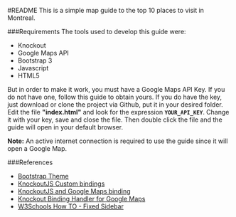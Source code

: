 #README
This is a simple map guide to the top 10 places to visit in Montreal.

###Requirements
The tools used to develop this guide were:  
* Knockout  
* Google Maps API  
* Bootstrap 3  
* Javascript  
* HTML5 


But in order to make it work, you must have a Google Maps API Key.
If you do not have one, follow this guide to obtain yours.
If you do have the key, just download or clone the project via Github, put it in your desired folder.
Edit the file **"index.html"** and look for the expression **`YOUR_API_KEY`**. Change it with your key, save and close the file.
Then double click the file and the guide will open in your default browser.

**Note:** An active internet connection is required to use the guide since it will open a Google Map.


###References
* [Bootstrap Theme](https://startbootstrap.com/template-overviews/resume/)
* [KnockoutJS Custom bindings](https://knockoutjs.com/documentation/custom-bindings.html)
* [KnockoutJS and Google Maps binding](http://www.hoonzis.com/knockoutjs-and-google-maps-binding/)
* [Knockout Binding Handler for Google Maps](https://testasoftware.com/knockout-binding-handler-for-google-maps)
* [W3Schools How TO - Fixed Sidebar](https://www.w3schools.com/howto/howto_css_fixed_sidebar.asp)